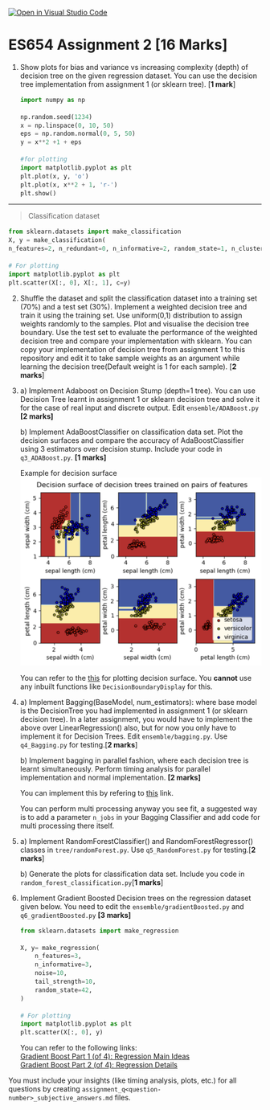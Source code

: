 [![Open in Visual Studio Code](https://classroom.github.com/assets/open-in-vscode-c66648af7eb3fe8bc4f294546bfd86ef473780cde1dea487d3c4ff354943c9ae.svg)](https://classroom.github.com/online_ide?assignment_repo_id=9958151&assignment_repo_type=AssignmentRepo)
# ES654 Assignment 2 [16 Marks]

1.  Show plots for bias and variance vs increasing complexity (depth) of decision tree on the given regression dataset. You can use the decision tree implementation from assignment 1 (or sklearn tree). [**1 mark**]

    ```python
    import numpy as np

    np.random.seed(1234)
    x = np.linspace(0, 10, 50)
    eps = np.random.normal(0, 5, 50)
    y = x**2 +1 + eps

    #for plotting
    import matplotlib.pyplot as plt
    plt.plot(x, y, 'o')
    plt.plot(x, x**2 + 1, 'r-')
    plt.show()
    ```

<hr />

> Classification dataset

```python
from sklearn.datasets import make_classification
X, y = make_classification(
n_features=2, n_redundant=0, n_informative=2, random_state=1, n_clusters_per_class=2, class_sep=0.5)

# For plotting
import matplotlib.pyplot as plt
plt.scatter(X[:, 0], X[:, 1], c=y)
```

2. Shuffle the dataset and split the classification dataset into a training set (70%) and a test set (30%). Implement a weighted decision tree and train it using the training set. Use uniform(0,1) distribution to assign weights randomly to the samples. Plot and visualise the decision tree boundary. Use the test set to evaluate the performance of the weighted decision tree and compare your implementation with sklearn. You can copy your implementation of decision tree from assignment 1 to this repository and edit it to take sample weights as an argument while learning the decision tree(Default weight is 1 for each sample). [**2 marks**]

3. a) Implement Adaboost on Decision Stump (depth=1 tree). You can use Decision Tree learnt in assignment 1 or sklearn decision tree and solve it for the case of real input and discrete output. Edit `ensemble/ADABoost.py` **[2 marks]**

   b) Implement AdaBoostClassifier on classification data set. Plot the decision surfaces and compare the accuracy of AdaBoostClassifier using 3 estimators over decision stump. Include your code in `q3_ADABoost.py`. **[1 marks]**

   Example for decision surface
   <img src="./decision_surface_example.png"/>

   You can refer to the [this](https://machinelearningmastery.com/plot-a-decision-surface-for-machine-learning/) for plotting decision surface. You **cannot** use any inbuilt functions like `DecisionBoundaryDisplay` for this.

4. a) Implement Bagging(BaseModel, num_estimators): where base model is the DecisionTree you had implemented in assignment 1 (or sklearn decision tree). In a later assignment, you would have to implement the above over LinearRegression() also, but for now you only have to implement it for Decision Trees. Edit `ensemble/bagging.py`. Use `q4_Bagging.py` for testing.[**2 marks**]

   b) Implement bagging in parallel fashion, where each decision tree is learnt simultaneously. Perform timing analysis for parallel implementation and normal implementation. **[2 marks]**

   You can implement this by refering to [this](https://machinelearningmastery.com/multiprocessing-in-python/) link.

   You can perform multi processing anyway you see fit, a suggested way is to add a parameter `n_jobs` in your Bagging Classifier and add code for multi processing there itself.

5. a) Implement RandomForestClassifier() and RandomForestRegressor() classes in `tree/randomForest.py`. Use `q5_RandomForest.py` for testing.[**2 marks**]

   b) Generate the plots for classification data set. Include you code in `random_forest_classification.py`[**1 marks**]

6. Implement Gradient Boosted Decision trees on the regression dataset given below. You need to edit the `ensemble/gradientBoosted.py` and `q6_gradientBoosted.py` **[3 marks]**

   ```python
   from sklearn.datasets import make_regression

   X, y= make_regression(
       n_features=3,
       n_informative=3,
       noise=10,
       tail_strength=10,
       random_state=42,
   )

   # For plotting
   import matplotlib.pyplot as plt
   plt.scatter(X[:, 0], y)
   ```

   You can refer to the following links: \
   [Gradient Boost Part 1 (of 4): Regression Main Ideas](https://www.youtube.com/watch?v=3CC4N4z3GJc) \
   [Gradient Boost Part 2 (of 4): Regression Details](https://www.youtube.com/watch?v=2xudPOBz-vs)

You must include your insights (like timing analysis, plots, etc.) for all questions by creating `assignment_q<question-number>_subjective_answers.md` files.
